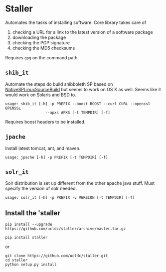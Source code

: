 # Staller

Automates the tasks of installing software.  Core library takes care of

 1. checking a URL for a link to the latest version of a software package
 2. downloading the package
 3. checking the PGP signature
 4. checking the MD5 checksums

Requires `gpg` on the command path.

## `shib_it`

Automate the steps do build shibboleth SP based on 
[NativeSPLinuxSourceBuild](https://wiki.shibboleth.net/confluence/display/SHIB2/NativeSPLinuxSourceBuild)
but seems to work on OS X as well.  Seems like it would work on Solaris and BSD to.

```
usage: shib_it [-h] -p PREFIX --boost BOOST --curl CURL --openssl OPENSSL
                  --apxs APXS [-t TEMPDIR] [-f]
```

Requires boost headers to be installed.

## `jpache`

Install latest tomcat, ant, and maven.

```
usage: jpache [-h] -p PREFIX [-t TEMPDIR] [-f]
```

## `solr_it`

Solr distribution is set up different from the other apache java stuff.  Must 
specify the version of solr needed.

```
usage: solr_it [-h] -p PREFIX -v VERSION [-t TEMPDIR] [-f]
```

## Install the 'staller

```
pip install --upgrade https://github.com/ucldc/staller/archive/master.tar.gz
```


```
pip install staller
```

or 
```
git clone https://github.com/ucldc/staller.git
cd staller
python setup.py install
```

